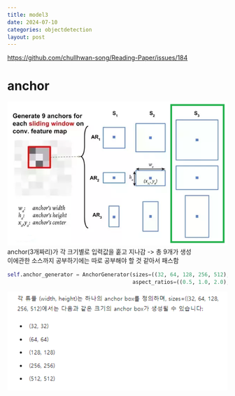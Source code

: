 ```yaml
---
title: model3
date: 2024-07-10
categories: objectdetection
layout: post
---
```

https://github.com/chullhwan-song/Reading-Paper/issues/184

# anchor

![anchor](../../assets/hnv/anchor2.png)
anchor(3개짜리)가 각 크기별로 입력값을 훝고 지나감 -> 총 9개가 생성  
이에관한 소스까지 공부하기에는 따로 공부해야 할 것 같아서 패스함


```python
self.anchor_generator = AnchorGenerator(sizes=((32, 64, 128, 256, 512),),
                                        aspect_ratios=((0.5, 1.0, 2.0),))
```
![anchor](../../assets/hnv/anchor3.png)